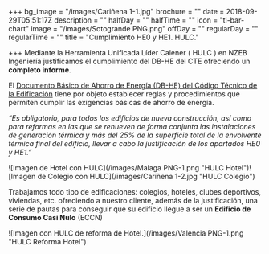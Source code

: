 +++
bg_image = "/images/Cariñena 1-1.jpg"
brochure = ""
date = 2018-09-29T05:51:17Z
description = ""
halfDay = ""
halfTime = ""
icon = "ti-bar-chart"
image = "/images/Sotogrande PNG.png"
offDay = ""
regularDay = ""
regularTime = ""
title = "Cumplimiento HE0 y HE1. HULC."

+++
Mediante la Herramienta Unificada Líder Calener ( HULC ) en NZEB Ingeniería justificamos el cumplimiento del DB-HE del CTE ofreciendo un **completo informe**.

El [Documento Básico de Ahorro de Energía (DB-HE) del Código Técnico de la Edificación](https://www.codigotecnico.org/index.php/menu-ahorro-energia.html "CTE DB HE")  tiene por objeto establecer reglas y procedimientos que permiten cumplir las exigencias básicas de ahorro de energía.

_“Es obligatorio, para todos los edificios de nueva construcción, así como para reformas en las que se renueven de forma conjunta las instalaciones de generación térmica y más del 25% de la superficie total de la envolvente térmica final del edificio, llevar a cabo la justificación de los apartados HE0 y HE1.”_

![Imagen de Hotel con HULC](/images/Malaga PNG-1.png "HULC Hotel")![Imagen de Colegio con HULC](/images/Cariñena 1-2.jpg "HULC Colegio")

Trabajamos todo tipo de edificaciones: colegios, hoteles, clubes deportivos, viviendas, etc. ofreciendo a nuestro cliente, además de la justificación, una serie de pautas para conseguir que su edificio llegue a ser un **Edificio de Consumo Casi Nulo** (ECCN)

![Imagen con HULC de reforma de Hotel.](/images/Valencia PNG-1.png "HULC Reforma Hotel")